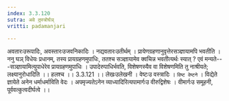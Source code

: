 ```yaml
---
index: 3.3.120
sutra: अवे तृ़स्त्रोर्घञ्
vritti: padamanjari

---
```

अवतारःउरूपादिः, अवस्तारःउजवनिकादिः । नद्यवतारःउतीर्थम् । प्रायेणग्रहणानुवृत्तेरसञ्ज्ञायामपि भवतीति । ननु घञ् विधेयः प्रधानम्, तस्य प्रायग्रहणमुपाधिः, ततश्च सञ्ज्ञायामेव क्वचिन्न भवतीत्यर्थः स्यात् ? एवं मन्यते---सञ्ज्ञायामित्युपाधेरेव प्रायग्रहणमुपाधिः । उपादेरुपाधिर्भवति, विशेषणस्यैव वा विशेषणमिति तु नाश्रीयते; लक्ष्यानुरोधादिति ।।
हलश्च ।। 3.3.121 ।। 
लेखःउलेखनी । वेष्टःउ वस्त्रादिः । `विष्ट वेष्टने` । विद्येते ज्ञायेते अनेन धर्माधर्माविति वेदः । अपमृज्यतेऽनेन व्याध्यादिरित्यपामार्गःउ वीरुद्विशेषः । वीमार्गःउ समूहनी, पूर्ववत्कुत्वदीर्घत्वे ।।